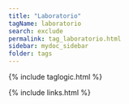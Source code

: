 ```yaml
---
title: "Laboratorio"
tagName: laboratorio
search: exclude
permalink: tag_laboratorio.html
sidebar: mydoc_sidebar
folder: tags
---
```

{% include taglogic.html %}

{% include links.html %}
